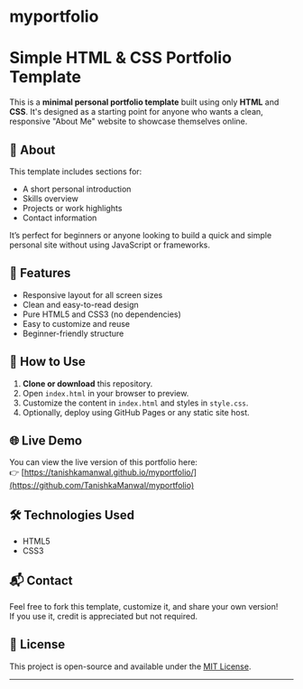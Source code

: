 # myportfolio
# Simple HTML & CSS Portfolio Template

This is a **minimal personal portfolio template** built using only **HTML** and **CSS**. It's designed as a starting point for anyone who wants a clean, responsive "About Me" website to showcase themselves online.

## 📄 About

This template includes sections for:
- A short personal introduction  
- Skills overview  
- Projects or work highlights  
- Contact information  

It’s perfect for beginners or anyone looking to build a quick and simple personal site without using JavaScript or frameworks.

## 🌟 Features

- Responsive layout for all screen sizes  
- Clean and easy-to-read design  
- Pure HTML5 and CSS3 (no dependencies)  
- Easy to customize and reuse  
- Beginner-friendly structure

## 🚀 How to Use

1. **Clone or download** this repository.  
2. Open `index.html` in your browser to preview.  
3. Customize the content in `index.html` and styles in `style.css`.  
4. Optionally, deploy using GitHub Pages or any static site host.

## 🌐 Live Demo
You can view the live version of this portfolio here:  
👉 [https://tanishkamanwal.github.io/myportfolio/](https://github.com/TanishkaManwal/myportfolio)


## 🛠️ Technologies Used

- HTML5  
- CSS3

## 📬 Contact

Feel free to fork this template, customize it, and share your own version!  
If you use it, credit is appreciated but not required.

## 📄 License

This project is open-source and available under the [MIT License](LICENSE).

---

